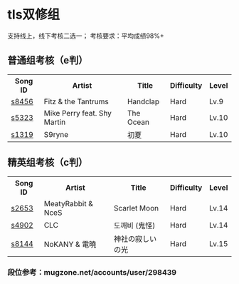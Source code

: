 # tls双修组
支持线上，线下考核二选一；
考核要求：平均成绩98%+
<h2>普通组考核（e判）</h2><table><tbody><tr><th class="c">Song ID</th><th class="c">Artist</th><th class="c">Title</th><th class="c">Difficulty</th><th class="c">Level</th></tr><tr><td class="c"><a href="http://m.mugzone.net/song/8456" target="_blank">s8456</a></td><td class="c">Fitz &amp; the Tantrums</td><td class="c">Handclap</td><td class="c">Hard</td><td class="c">Lv.9</td></tr><tr><td class="c"><a href="http://m.mugzone.net/song/5323" target="_blank">s5323</a></td><td class="c">Mike Perry feat. Shy Martin</td><td class="c">The Ocean</td><td class="c">Hard</td><td class="c">Lv.10</td></tr><tr><td class="c"><a href="http://m.mugzone.net/song/1319" target="_blank">s1319</a></td><td class="c">S9ryne</td><td class="c">初夏</td><td class="c">Hard</td><td class="c">Lv.10</td></tr></tbody></table><h3>
<h2>精英组考核（c判）</h2><table><tbody><tr><th class="c">Song ID</th><th class="c">Artist</th><th class="c">Title</th><th class="c">Difficulty</th><th class="c">Level</th></tr><tr><td class="c"><a href="http://m.mugzone.net/song/2653" target="_blank">s2653</a></td><td class="c">MeatyRabbit &amp; NceS</td><td class="c">Scarlet Moon</td><td class="c">Hard</td><td class="c">Lv.14</td></tr><tr><td class="c"><a href="http://m.mugzone.net/song/4902" target="_blank">s4902</a></td><td class="c">CLC</td><td class="c">도깨비 (鬼怪)</td><td class="c">Hard</td><td class="c">Lv.14</td></tr><tr><td class="c"><a href="http://m.mugzone.net/song/8144" target="_blank">s8144</a></td><td class="c">NoKANY &amp; 電曉</td><td class="c">神社の寂しいの光</td><td class="c">Hard</td><td class="c">Lv.15</td></tr></tbody></table><h3>
段位参考：mugzone.net/accounts/user/298439
